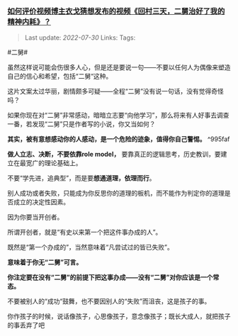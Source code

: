 
### [如何评价视频博主衣戈猜想发布的视频《回村三天，二舅治好了我的精神内耗》？](https://www.zhihu.com/question/545268208/answer/2592662532)

> Last update: *2022-07-30* 
> Links: 
> Tags: 

#二舅#

虽然这样说可能会伤很多人心，但是还是要说一句——不要以任何人为偶像来塑造自己的信心和希望，包括“二舅“这种。

这片文案太过华丽，剧情颇多可疑——全程“二舅”没有说一句话，没有觉得奇怪吗？

如果你现在对“二舅”非常感动，暗暗立志要“向他学习”，那么将来有人好事去调查一番，若发现“二舅”只是作者写的小说，你又当如何？

**其实，被有意想感动你的人感动，是一个危险的迹象，值得你自己警惕。** ^995faf

  

**做人立志、决断，不要依靠role model，** 要靠真正的逻辑思考，历史教训，要建立在最宽广的理论基础上。

不要“学先进，追典型”，而是要**想通道理，依理而行**。

别人成功或者失败，只能成为你反思你的道理的板机，而不能作为判定你的道理是否成立的决定性因素。

因为你要当开创者。

所谓开创者，就是“有史以来第一个把这件事办成的人”。

既然是“第一个办成的”，当然意味着“凡尝试过的皆已失败”。

**意味着于你无“二舅”可言。**

**你注定要在没有“二舅”的前提下把这事办成——没有“二舅”对你应该是一个常态。**

不要被别人的“成功“鼓舞，也不要因别人的“失败”而沮丧，这是孩子的事。

你作孩子的时候，说话像孩子，心思像孩子，意念像孩子；既长大成人，就把孩子的事丢弃了吧



  
  